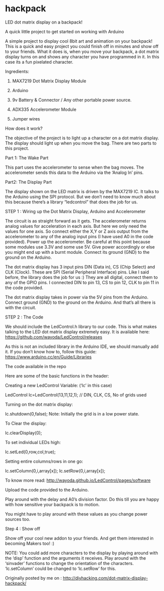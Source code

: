 # hackpack
LED dot matrix display on a backpack!

A quick little project to get started on working with Arduino

A simple project to display cool 8bit art and animation on your backpack! This is a quick and easy project you could finish off in minutes and show off to your friends. What it does is, when you move your backpack, a dot matrix display turns on and shows any character you have programmed in it. In this case its a fun pixelated character.

Ingredients:
1. MAX7219 Dot Matrix Display Module

2. Arduino <Any version>

3. 9v Battery & Connector / Any other portable power source.

4. ADX335 Accelerometer Module

5. Jumper wires

How does it work?

The objective of the project is to light up a character on a dot matrix display. The display should light up when you move the bag. There are two parts to this project.

Part 1: The Wake Part

This part uses the accelerometer to sense when the bag moves. The accelerometer sends this data to the Arduino via the ‘Analog In’ pins.

Part2: The Display Part

The display shown on the LED matrix is driven by the MAX7219 IC. It talks to the Arduino using the SPI protocol. But we don’t need to know much about this because there’s a library “ledcontrol” that does the job for us.

STEP 1 : Wiring up the Dot Matrix Display, Arduino and Accelerometer

The circuit is as straight forward as it gets. The accelerometer returns analog values for acceleration in each axis. But here we only need the values for one axis. So connect either the X,Y or Z axis output from the accelerometer to any of the analog input pins (I have used A0 in the code provided). Power up the accelerometer. Be careful at this point because some modules use 3.3V and some use 5V. Give power accordingly or else you might end up with a burnt module. Connect its ground (GND) to the ground on the Arduino.

The dot matrix display has 3 input pins DIN (Data in), CS (Chip Select) and CLK (Clock). These are SPI (Serial Peripheral Interface) pins. Like I said before, the library does the job for us :) They are all digital, connect them to any of the GPIO pins. I connected DIN to pin 13, CS to pin 12, CLK to pin 11 in the code provided.

The dot matrix display takes in power via the 5V pins from the Arduino. Connect ground (GND) to the ground on the Arduino. And that’s all there is with the circuit.

STEP 2 : The Code

We should include the LedControl.h library to our code. This is what makes talking to the LED dot matrix display extremely easy. It is available here: https://github.com/wayoda/LedControl/releases

As this is not an included library in the Arduino IDE, we should manually add it. If you don’t know how to, follow this guide: https://www.arduino.cc/en/Guide/Libraries

The code available in the repo

Here are some of the basic functions in the header:

Creating a new LedControl Variable: (‘lc’ in this case)

LedControl lc=LedControl(13,11,12,1);  // DIN, CLK, CS, No of grids used

Turning on the dot matrix display:

lc.shutdown(0,false);
Note: Initially the grid is in a low power state.

To Clear the display:

lc.clearDisplay(0);

To set individual LEDs high:

lc.setLed(0,row,col,true);

Setting entire columns/rows in one go:

lc.setColumn(0,i,array[x]);
lc.setRow(0,i,array[x]);

To know more read: http://wayoda.github.io/LedControl/pages/software

Upload the code provided to the Arduino.

Play around with the delay and A0’s division factor. Do this till you are happy with how sensitive your backpack is to motion.

You might have to play around with these values as you change power sources too.

Step 4 : Show off

Show off your cool new addon to your friends. And get them interested in becoming Makers too! :)

NOTE: You could add more characters to the display by playing around with the ‘disp’ function and the arguments it receives. Play around with the ‘sinvader’ functions to change the orientation of the characters. ‘lc.setColumn’ could be changed to ‘lc.setRow’ for this.



Originally posted by me on : http://diyhacking.com/dot-matrix-display-hackpack/